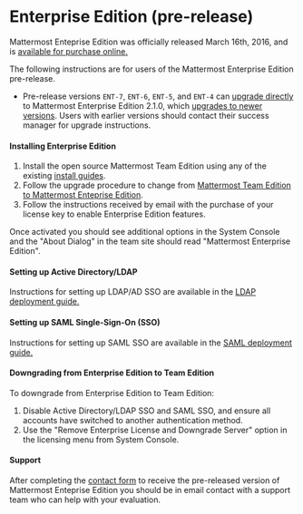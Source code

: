 # Enterprise Edition (pre-release)

Mattermost Enteprise Edition was officially released March 16th, 2016, and is [available for purchase online.](https://about.mattermost.com/pricing/)

The following instructions are for users of the Mattermost Enterprise Edition pre-release. 

- Pre-release versions `ENT-7`, `ENT-6`, `ENT-5`, and `ENT-4` can [upgrade directly](http://docs.mattermost.com/administration/upgrade.html#upgrade-team-edition-to-enterprise-edition) to Mattermost Enterprise Edition 2.1.0, which [upgrades to newer versions](http://docs.mattermost.com/administration/upgrade.html#upgrading-enterprise-edition). Users with earlier versions should contact their success manager for upgrade instructions. 

#### Installing Enterprise Edition 

1. Install the open source Mattermost Team Edition using any of the existing [install guides](http://docs.mattermost.com/index.html#install-guides).
2. Follow the upgrade procedure to change from [Mattermost Team Edition to Mattermost Enteprise Edition](http://docs.mattermost.com/administration/upgrade.html#upgrade-team-edition-to-enterprise-edition).
3. Follow the instructions received by email with the purchase of your license key to enable Enterprise Edition features.

Once activated you should see additional options in the System Console and the "About Dialog" in the team site should read "Mattermost Enterprise Edition". 

#### Setting up Active Directory/LDAP

Instructions for setting up LDAP/AD SSO are available in the [LDAP deployment guide.](http://docs.mattermost.com/deployment/sso-ldap.html)

#### Setting up SAML Single-Sign-On (SSO)

Instructions for setting up SAML SSO are available in the [SAML deployment guide.](http://docs.mattermost.com/deployment/sso-saml.html)

#### Downgrading from Enterprise Edition to Team Edition 

To downgrade from Enterprise Edition to Team Edition: 

1. Disable Active Directory/LDAP SSO and SAML SSO, and ensure all accounts have switched to another authentication method.
2. Use the "Remove Enterprise License and Downgrade Server" option in the licensing menu from System Console.

#### Support

After completing the [contact form](https://about.mattermost.com/contact/) to receive the pre-released version of Mattermost Enteprise Edition you should be in email contact with a support team who can help with your evaluation.


